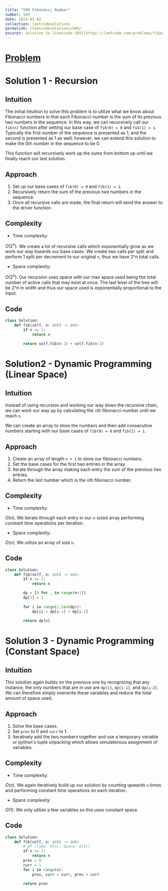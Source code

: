 ```yaml
---
title: "509 Fibonacci Number"
number: 509
date: 2024-01-02
collection: leetcodesolutions
permalink: /leetcodesolutions/509/
excerpt: Solution to [Leetcode 509](https://leetcode.com/problems/fibonacci-number/description/)
---
```

# [Problem](https://leetcode.com/problems/fibonacci-number/description/)

# Solution 1 - Recursion
## Intuition
<!-- Describe your first thoughts on how to solve this problem. -->
The initial intuition to solve this problem is to utilize what we know about Fibonacci numbers in that each Fibonacci number is the sum of its previous two numbers in the sequence. In this way, we can recursively call our `fib(n)` function after setting our base case of `fib(0) = 0` and `fib(1) = 1`. Typically the first number of the sequence is presented as 1, and the second is presented as 1 as well; however, we can extend this solution to make the 0th number in the sequence to be 0.

This function will recursively work up the sums from bottom up until we finally reach our last solution.

## Approach
<!-- Describe your approach to solving the problem. -->
1. Set up our base cases of `fib(0) = 0` and `fib(1) = 1`.
2. Recursively return the sum of the previous two numbers in the sequence.
3. Once all recursive calls are made, the final return will send the answer to the driver function.

## Complexity
- Time complexity:
<!-- Add your time complexity here, e.g. $$O(n)$$ -->
$O(2^n)$. We create a lot of recursive calls which exponentially grow as we work our way towards our base cases. We create two calls per split and perform 1 split per decrement to our original `n`, thus we have 2^n total calls.

- Space complexity:
<!-- Add your space complexity here, e.g. $$O(n)$$ -->
$O(2^n)$. Our recursion uses space with our max space used being the total number of active calls that may exist at once. The last level of the tree will be 2^n in width and thus our space used is exponentially proportional to the input.

## Code
```python
class Solution:
    def fib(self, n: int) -> int:
        if n <= 1:
            return n
        
        return self.fib(n-1) + self.fib(n-2)
```

# Solution2 - Dynamic Programming (Linear Space)
## Intuition
<!-- Describe your first thoughts on how to solve this problem. -->
Instead of using recursion and working our way down the recursive chain, we can work our way up by calculating the `i`th fibonacci number until we reach `n`.

We can create an array to store the numbers and then add consecutive numbers starting with our base cases of `fib(0) = 0` and `fib(1) = 1`.

## Approach
<!-- Describe your approach to solving the problem. -->
1. Create an array of length `n + 1` to store our fibonacci numbers.
2. Set the base cases for the first two entries in the array.
3. Iterate through the array making each entry the sum of the previous two entries.
4. Return the last number which is the `n`th fibonacci number.

## Complexity
- Time complexity:
<!-- Add your time complexity here, e.g. $$O(n)$$ -->
$O(n)$. We iterate through each entry in our `n`-sized array performing constant time operations per iteration.
- Space complexity:
<!-- Add your space complexity here, e.g. $$O(n)$$ -->
$O(n)$. We utilize an array of size `n`.

## Code
```python
class Solution:
    def fib(self, n: int) -> int:
        if n <= 1:
            return n

        dp = [0 for _ in range(n+1)] 
        dp[1] = 1
        
        for i in range(2,len(dp)):
            dp[i] = dp[i-1] + dp[i-2]
        
        return dp[n]
```

# Solution 3 - Dynamic Programming (Constant Space)
## Intuition
<!-- Describe your first thoughts on how to solve this problem. -->
This solution again builds on the previous one by recognizing that any instance, the only numbers that are in use are `dp[i]`, `dp[i-1]`, and `dp[i-2]`. We can therefore simply overwrite these variables and reduce the total amount of space used.

## Approach
<!-- Describe your approach to solving the problem. -->
1. Solve the base cases.
2. Set `prev` to 0 and `curr` to 1.
3. Iteratively add the two numbers together and use a temporary variable or python's tuple unpacking which allows simulatenous assignment of variables.

## Complexity
- Time complexity:
<!-- Add your time complexity here, e.g. $$O(n)$$ -->
$O(n)$. We again iteratively build up our solution by counting upwards `n` times and performing constant time operations on each iteration.
- Space complexity:
<!-- Add your space complexity here, e.g. $$O(n)$$ -->
$O(1)$. We only utilize a few variables so this uses constant space.
## Code
```python
class Solution:
    def fib(self, n: int) -> int:
        # DP (Time: O(n), Space: O(1))
        if n <= 1:
            return n
        prev = 0
        curr = 1
        for i in range(n):
            prev, curr = curr, prev + curr
        
        return prev
```